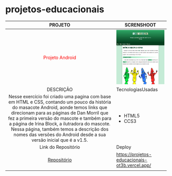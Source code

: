 # projetos-educacionais

|PROJETO|SCRENSHOOT|
|:------:|---------|
|<font color="red">Projeto Android</font>|<img src="https://github.com/emmanuelmarcosdeoliveira/meus-projetos-educacionais/blob/main/img/projeto-android.png" width="350" height="170">|
|DESCRIÇÃO|TecnologiasUsadas|
|Nesse exercício foi criado uma pagina com base em HTML e CSS, contando um pouco da história do masacote Android, aonde temos links que direcionam para as páginas de Dan Morril que fez a primeira versão do mascote e também para a página de Irina Block, a ilutradora do mascote. Nessa página, também temos a descrição dos nomes das versões do Android desde a sua versão inicial que é a v1.5.|<ul> <li>HTML5</li> <li>CCS3</li> </ul>|
|Link do Repositório|Deploy|
|[Repositório](https://github.com/emmanuelmarcosdeoliveira/projeto-android)|https://projetos-educacionais-ot3b.vercel.app/|
|          |
